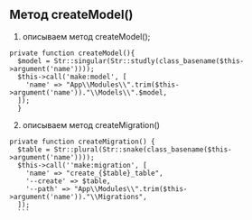 ## Метод createModel()
1. описываем метод createModel();
```
private function createModel(){
  $model = Str::singular(Str::studly(class_basename($this->argument('name'))));
  $this->call('make:model', [
    'name' => "App\\Modules\\".trim($this->argument('name'))."\\Models\\".$model,
  ]);
  }
  ```
  2. описываем метод createMigration()
  ```
  private function createMigration() {
    $table = Str::plural(Str::snake(class_basename($this->argument('name'))));
    $this->call(''make:migration', [
      'name' => "create_{$table}_table",
      '--create' => $table,
      '--path' => "App\\Modules\\".trim($this->argument('name'))."\\Migrations",
    ]);
    ```
